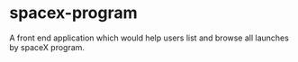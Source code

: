 # spacex-program
A front end application which would help users list and browse all launches by spaceX program.
